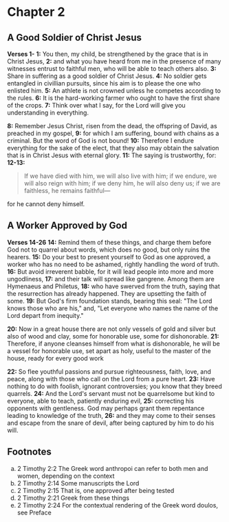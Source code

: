 # Chapter 2

## A Good Soldier of Christ Jesus

**Verses 1-**
**1:** You then, my child, be strengthened by the grace that is in Christ Jesus,
**2:** and what you have heard from me in the presence of many witnesses entrust to faithful men, who will be able to teach others also.
**3:** Share in suffering as a good soldier of Christ Jesus.
**4:** No soldier gets entangled in civillian pursuits, since his aim is to please the one who enlisted him.
**5:** An athlete is not crowned unless he competes according to the rules.
**6:** It is the hard-working farmer who ought to have the first share of the crops.
**7:** Think over what I say, for the Lord will give you understanding in everything.

**8:** Remember Jesus Christ, risen from the dead, the offspring of David, as preached in my gospel,
**9:** for which I am suffering, bound with chains as a criminal. But the word of God is not bound!
**10:** Therefore I endure everything for the sake of the elect, that they also may obtain the salvation that is in Christ Jesus with eternal glory.
**11:** The saying is trustworthy, for:
**12-13:**
> If we have died with him, we will also live with him;
> if we endure, we will also reign with him;
> if we deny him, he will also deny us;
> if we are faithless, he remains faithful—

for he cannot deny himself.

## A Worker Approved by God

**Verses 14-26**
**14:** Remind them of these things, and charge them before God not to quarrel about words, which does no good, but only ruins the hearers.
**15:** Do your best to present yourself to God as one approved, a worker who has no need to be ashamed, rightly handling the word of truth.
**16:** But avoid irreverent babble, for it will lead people into more and more ungodliness,
**17:** and their talk will spread like gangrene. Among them are Hymenaeus and Philetus,
**18:** who have swerved from the truth, saying that the resurrection has already happened. They are upsetting the faith of some.
**19:** But God's firm foundation stands, bearing this seal: "The Lord knows those who are his," and, "Let everyone who names the name of the Lord depart from inequity."

**20:** Now in a great house there are not only vessels of gold and silver but also of wood and clay, some for honorable use, some for dishonorable.
**21:** Therefore, if anyone cleanses himself from what is dishonorable, he will be a vessel for honorable use, set apart as holy, useful to the master of the house, ready for every good work

**22:** So flee youthful passions and pursue righteousness, faith, love, and peace, along with those who call on the Lord from a pure heart.
**23:** Have nothing to do with foolish, ignorant controversies; you know that they breed quarrels.
**24:** And the Lord's servant must not be quarrelsome but kind to everyone, able to teach, patiently enduring evil,
**25:** correcting his opponents with gentleness. God may perhaps grant them repentance leading to knowledge of the truth,
**26:** and they may come to their senses and escape from the snare of devil, after being captured by him to do his will.

## Footnotes

<ol type='a'>
	<li>2 Timothy 2:2 The Greek word anthropoi can refer to both men and women, depending on the context</li>
	<li>2 Timothy 2:14 Some manuscripts the Lord</li>
	<li>2 Timothy 2:15 That is, one approved after being tested</li>
	<li>2 Timothy 2:21 Greek from these things</li>
	<li>2 Timothy 2:24 For the contextual rendering of the Greek word doulos, see Preface</li>
</ol>
